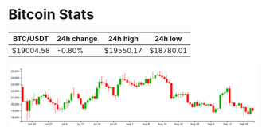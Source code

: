# Bitcoin Stats

BTC/USDT|24h change|24h high|24h low|
|---|---|---|---|
|$19004.58|-0.80%|$19550.17|$18780.01|

<img src="./chart.svg">
